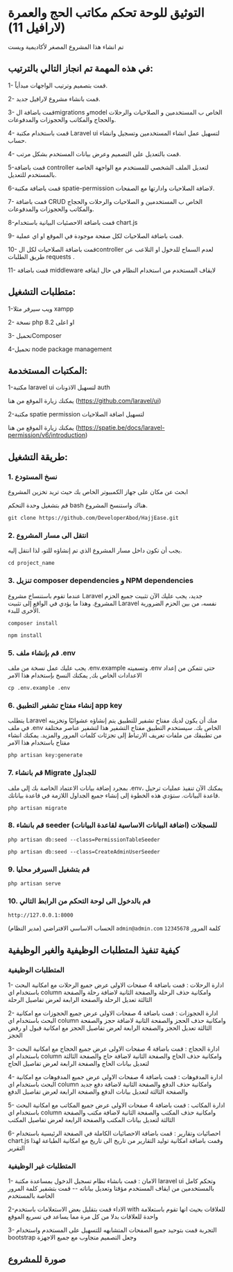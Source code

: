 # التوثيق للوحة تحكم مكاتب الحج والعمرة (لارافيل 11)
 تم انشاء هذا المشروع المصغر لأكاديمية ويست

## في هذه المهمة تم انجاز التالي بالترتيب:
1- قمت بتصميم وترتيب الواجهات مبدأياً.

2- قمت بانشاء مشروع لارافيل جديد.

3- قمت باضافة الmigrations وmodel الخاص ب المستخدمين و الصلاحيات والرحلات والحجاج والمكاتب والحجوزات والمدفوعات.

4- قمت باستخدام مكتبة Laravel ui لتسهيل عمل انشاء المستخدمين وتسجيل وانشاء حساب.

4- قمت بالتعديل على التصميم وعرض بيانات المستخدم بشكل مرتب.

5-قمت باضافة controller لتعديل الملف الشخصي للمستخدم مع الواجهة الخاصة بالمستخدم للتعديل.

6-قمت باضافة مكتبة spatie-permission لاضافة الصلاحيات وادارتها مع الصفحات.
 
7- قمت باضافة CRUD الخاص ب المستخدمين و الصلاحيات والرحلات والحجاج والمكاتب والحجوزات والمدفوعات.

8-قمت باضافة الاحصئيات البيانية باستخدام chart.js

9- قمت باضافة الصلاحيات لكل صفحة موجودة في الموقع او اي عملية.

10- قمت باضافة الصلاحيات لكل الcontroller لعدم السماح للدخول او التلاعب عن طريق الطلبات requests .

11- قمت باضافة middleware لايقاف المستخدم من استخدام النظام في حال ايقافه



## متطلبات التشغيل:
1-ويب سيرفر مثلا xampp

2- نسخة php 8.2 او اعلى

3- تحميلComposer

4-تحميل node package management

## المكتبات المستخدمة:
1-مكتبة laravel ui لتسهيل الاذونات  auth 

يمكنك زيارة الموقع من هنا (https://github.com/laravel/ui)

2-مكتبة spatie permission لتسهيل اضافة الصلاحيات

يمكنك زيارة الموقع من هنا (https://spatie.be/docs/laravel-permission/v6/introduction)


## طريقة التشغيل:
### 1. نسخ المستودع 
ابحث عن مكان على جهاز الكمبيوتر الخاص بك حيث تريد تخزين المشروع

قم بتشغيل وحدة التحكم bash هناك واستنسخ المشروع.

`git clone https://github.com/DeveloperAbod/HajjEase.git`

### 2. انتقل الى مسار المشروع
يجب أن تكون داخل مسار المشروع الذي تم إنشاؤه للتو، لذا انتقل إليه.

`cd project_name`

### 3.  تنزيل composer dependencies و NPM dependencies
عندما تقوم باستنساخ مشروع Laravel جديد، يجب عليك الآن تثبيت جميع الحزم المشروع. وهذا ما يؤدي في الواقع إلى تثبيت Laravel نفسه، من بين الحزم الضرورية الأخرى للبدء.



`composer install`


`npm install`

### 5. قم بإنشاء ملف .env

يجب عليك عمل نسخة من ملف .env.example وتسميته .env حتى تتمكن من إعداد الاعدادات الخاص بك, يمكنك النسخ بإستخدام هذا الامر

`cp .env.example .env`

### 6. إنشاء مفتاح تشفير التطبيق app key


يتطلب Laravel منك أن يكون لديك مفتاح تشفير للتطبيق يتم إنشاؤه عشوائيًا وتخزينه في ملف .env الخاص بك. سيستخدم التطبيق مفتاح التشفير هذا لتشفير عناصر مختلفة من تطبيقك من ملفات تعريف الارتباط إلى تجزئات كلمات المرور والمزيد.
يمكنك انشاء مفتاح باستخدام هذا الامر

`php artisan key:generate`

### 7. قم بانشاء Migrate للجداول 
بمجرد إضافة بيانات الاعتماد الخاصة بك إلى ملف .env، يمكنك الآن تنفيذ عمليات ترحيل قاعدة البيانات. ستؤدي هذه الخطوة إلى إنشاء جميع الجداول اللازمة في قاعدة بياناتك.

`php artisan migrate`

### 8. قم بانشاء seeder للسجلات (اضافة البيانات الاساسية لقاعدة البيانات) 
`php artisan db:seed --class=PermissionTableSeeder`


`php artisan db:seed --class=CreateAdminUserSeeder`

### 9. قم بتشغيل السيرفر محليا
`php artisan serve`


### 10. قم بالدخول الى لوحة التحكم من الرابط التالي 

`http://127.0.0.1:8000`

الحساب الاساسي الافتراضي (مدير النظام) `admin@admin.com`  كلمة المرور `12345678`



## كيفية تنفيذ المتطلبات الوظيفية والغير الوظيفية

### المتطلبات الوظيفية
1- ادارة الرحلات : قمت باضافة 4 صفحات الاولى عرض جميع الرحلات مع امكانية البحث باستخدام اي column وامكانية حذف الرحلة والصفحة الثانية لاضافة رحلة والصفحة الثالثة تعديل الرحلة والصفحة الرابعة لعرض تفاصيل الرحلة

2- ادارة الحجوزات : قمت باضافة 4 صفحات الاولى عرض جميع الحجوزات مع امكانية البحث باستخدام اي column وامكانية حذف الحجز والصفحة الثانية لاضافة حجز والصفحة الثالثة تعديل الحجز والصفحة الرابعة لعرض تفاصيل الحجز مع امكانية قبول او رفض الحجز

3- ادارة الحجاج : قمت باضافة 4 صفحات الاولى عرض جميع الحجاج مع امكانية البحث باستخدام اي column وامكانية حذف الحاج والصفحة الثانية لاضافة حاج والصفحة الثالثة لتعديل بيانات الحاج والصفحة الرابعة لعرض تفاصيل الحاج

4- ادارة المدفوهات : قمت باضافة 4 صفحات الاولى عرض جميع المدفوهات مع امكانية البحث باستخدام اي column وامكانية حذف الدفع والصفحة الثانية لاضافة دفع جديد والصفحة الثالثة لتعديل بيانات الدفع والصفحة الرابعة لعرض تفاصيل الدفع

5- ادارة المكاتب : قمت باضافة 4 صفحات الاولى عرض جميع المكاتب مع امكانية البحث باستخدام اي column وامكانية حذف المكتب والصفحة الثانية لاضافة مكتب والصفحة الثالثة لتعديل بيانات المكتب والصفحة الرابعة لعرض تفاصيل المكتب

6- احصائيات وتقارير : قمت باضافة الاحصائيات الكاملة في الصفحة الرئيسية باستخدام chart.js وقمت باضافة امكانية توليد التقارير من تاريخ الى تاريخ  مع امكانية الطباعة لهذا التقرير


### المتطلبات غير الوظيفية
1- الامان : قمت بانشاء نظام تسجيل الدخول بمساعدة مكتبة laravel ui وتحكم كامل بالمستخدمين من ايقاف المستخدم مؤقتا وتعديل بياناته -- قمت بتشفير كلمة المرور الخاصة بالمستخدم

2-الاداء قمت بتقليل بعض الاستعلامات باستخدم  with للعلاقات بحيث انها تقوم باستعلامة واحدة للعلاقات بدلا من كل مرة مما يساعد في تسريع الموقع

3- التجربة قمت بتوحيد جميع الصفحات المتشابهه للتسهيل على المستخدم واستخدام bootstrap وجعل التصميم متجاوب مع جميع الاجهزة


## صورة للمشروع


